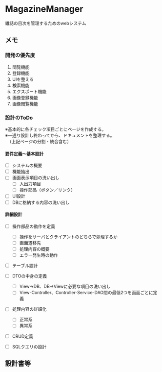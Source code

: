 # MagazineManager
雑誌の目次を管理するためのwebシステム

## メモ

### 開発の優先度
1. 閲覧機能
1. 登録機能
1. UIを整える
1. 検索機能
1. エクスポート機能
1. 画像登録機能
1. 画像閲覧機能

### 設計のToDo
<!--
- [x] ~~ユースケース図を作成する~~
- [x] ~~ユースケース記述を作成する~~
- [x] 機能（ユースケース）を洗い出す
- [x] 画面遷移図を作成する
- [x] 画面一覧を作成する
- [x] 画面の入出力項目を洗い出す
- [x] DBの登録項目を洗い出す
- [x] テーブル定義を作成する
- [x] 画面の入出力項目の入力チェックを定義する
- [x] メソッドを洗い出す
- [ ] 画面の入出力項目に対応するDTOの内容を洗い出す
- [ ] DBの各テーブルに対応するDTOを洗い出す
- [ ] テーブルごとのCRUD操作を洗い出す
- [ ] リポジトリクラス（DAO）を設計する
- [ ] メソッドのロジックを設計する
- [ ] クラス図を作成する
- [ ] クラス図を整理する
-->

※基本的に各チェック項目ごとにページを作成する。  
※一通り設計し終わってから、ドキュメントを整理する。  
　（上記ページの分割・統合含む）  

#### 要件定義～基本設計
- [ ] システムの概要
- [ ] 機能抽出
- [ ] 画面表示項目の洗い出し
    - [ ] 入出力項目
    - [ ] 操作部品（ボタン／リンク）
- [ ] UI設計
- [ ] DBに格納する内容の洗い出し

#### 詳細設計
- [ ] 操作部品の動作を定義
    - [ ] 操作をサーバとクライアントのどちらで処理するか
    - [ ] 画面遷移先
    - [ ] 処理内容の概要
    - [ ] エラー発生時の動作
- [ ] テーブル設計
- [ ] DTOの中身の定義
    - [ ] View→DB、DB→Viewに必要な項目の洗い出し
    - [ ] View-Controller、Controller-Service-DAO間の最低2つを画面ごとに定義
- [ ] 処理内容の詳細化
    - [ ] 正常系
    - [ ] 異常系
- [ ] CRUD定義
- [ ] SQLクエリの設計


## 設計書等
<!--
- [要件定義](doc/requirement-definition.md)
- [画面一覧](doc/page-list.md)
- [入出力項目定義](doc/io-definition.md)
- [テーブル設計](doc/db-design.md)
- [詳細設計](doc/detail-design.md)
-->
